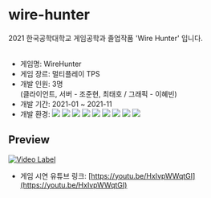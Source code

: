 # wire-hunter
2021 한국공학대학교 게임공학과 졸업작품 'Wire Hunter' 입니다.<br><br>
- 게임명: WireHunter
- 게임 장르: 멀티플레이 TPS
- 개발 인원: 3명<br>(클라이언트, 서버 - 조준현, 최태호 / 그래픽 - 이혜빈)
- 개발 기간: 2021-01 ~ 2021-11
- 개발 환경: <img src="https://img.shields.io/badge/Windows-0078D6?style=flat&logo=Windows&logoColor=white"/> <img src="https://img.shields.io/badge/GitHub-822790?style=flat&logo=GitHub&logoColor=white"/> <img src="https://img.shields.io/badge/UnrealEngine4-0E1128?style=flat&logo=Unreal Engine&logoColor=white"/> <img src="https://img.shields.io/badge/VisualStudio-5C2D91?style=flat&logo=VisualStudio&logoColor=white"/> <img src="https://img.shields.io/badge/C++-00599C?style=flat&logo=cplusplus&logoColor=white"/> <img src="https://img.shields.io/badge/3dsMax-45b2b7?style=flat&logo=&logoColor=white"/> <img src="https://img.shields.io/badge/Blender-F5792A?style=flat&logo=Blender&logoColor=white"/> <img src="https://img.shields.io/badge/ZBrush-0a0a0a?style=flat&logo=&logoColor=white"/> <img src="https://img.shields.io/badge/SubstancePainter-ff1b2c?style=flat&logo=&logoColor=white"/>

## Preview
[![Video Label](http://img.youtube.com/vi/HxIvpWWqtGI/0.jpg)](https://youtu.be/HxIvpWWqtGI?t=0s)
- 게임 시연 유튜브 링크: [https://youtu.be/HxIvpWWqtGI](https://youtu.be/HxIvpWWqtGI)

